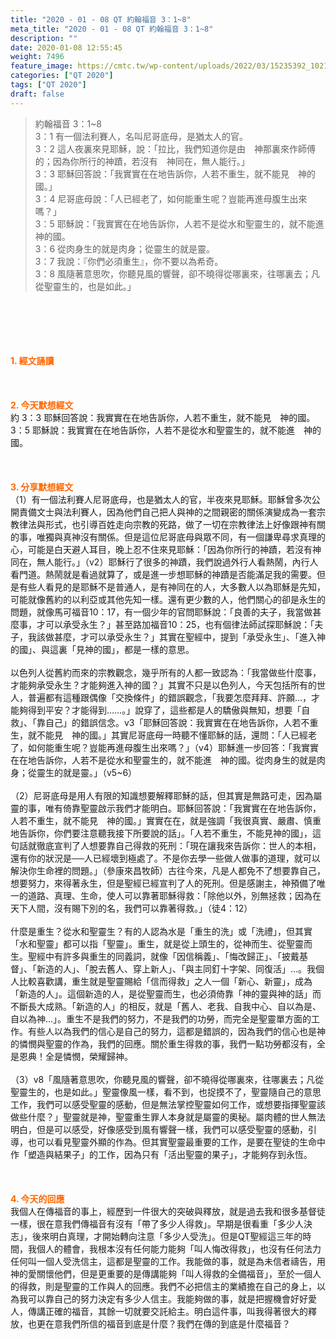 ```yaml
---
title: "2020 - 01 - 08 QT 約翰福音 3：1~8"
meta_title: "2020 - 01 - 08 QT 約翰福音 3：1~8"
description: ""
date: 2020-01-08 12:55:45
weight: 7496
feature_image: https://cmtc.tw/wp-content/uploads/2022/03/15235392_10211799862337740_180693556567566654_o-1.webp
categories: ["QT 2020"]
tags: ["QT 2020"]
draft: false
---
```


<blockquote>約翰福音 3：1~8<br />
3：1 有一個法利賽人，名叫尼哥底母，是猶太人的官。<br />
3：2 這人夜裏來見耶穌，說：「拉比，我們知道你是由　神那裏來作師傅的；因為你所行的神蹟，若沒有　神同在，無人能行。」<br />
3：3 耶穌回答說：「我實實在在地告訴你，人若不重生，就不能見　神的國。」<br />
3：4 尼哥底母說：「人已經老了，如何能重生呢？豈能再進母腹生出來嗎？」<br />
3：5 耶穌說：「我實實在在地告訴你，人若不是從水和聖靈生的，就不能進　神的國。<br />
3：6 從肉身生的就是肉身；從靈生的就是靈。<br />
3：7 我說：『你們必須重生』，你不要以為希奇。<br />
3：8 風隨著意思吹，你聽見風的響聲，卻不曉得從哪裏來，往哪裏去；凡從聖靈生的，也是如此。」</blockquote><br />
&nbsp;<br />
<br />
&nbsp;<br />
<br />
<span style="color: #ff6600;"><strong>1. </strong><strong>經文誦讀</strong></span><br />
<br />
<span style="color: #ff6600;"><strong> </strong></span><br />
<br />
<span style="color: #ff6600;"><strong>2. 今天默想</strong><strong>經文<br />
</strong></span>約 3：3 耶穌回答說：我實實在在地告訴你，人若不重生，就不能見　神的國。<br />
3：5 耶穌說：我實實在在地告訴你，人若不是從水和聖靈生的，就不能進　神的國。<br />
<br />
&nbsp;<br />
<br />
<span style="color: #ff6600;"><strong>3. 分享默想經文<br />
</strong></span>（1）有一個法利賽人尼哥底母，也是猶太人的官，半夜來見耶穌。耶穌曾多次公開責備文士與法利賽人，因為他們自己把人與神的之間親密的關係演變成為一套宗教律法與形式，也引導百姓走向宗教的死路，做了一切在宗教律法上好像跟神有關的事，唯獨與真神沒有關係。但是這位尼哥底母與眾不同，有一個謙卑尋求真理的心，可能是白天避人耳目，晚上忍不住來見耶穌：「因為你所行的神蹟，若沒有神同在，無人能行。」（v2）耶穌行了很多的神蹟，我們說過外行人看熱鬧，內行人看門道。熱鬧就是看過就算了，或是進一步想耶穌的神蹟是否能滿足我的需要。但是有些人看見的是耶穌不是普通人，是有神同在的人，大多數人以為耶穌是先知，可能就像舊約的以利亞或其他先知一樣。還有更少數的人，他們關心的卻是永生的問題，就像馬可福音10：17，有一個少年的官問耶穌說：「良善的夫子，我當做甚麼事，才可以承受永生？」甚至路加福音10：25，也有個律法師試探耶穌說：「夫子，我該做甚麼，才可以承受永生？」其實在聖經中，提到「承受永生」、「進入神的國」、與這裏「見神的國」，都是一樣的意思。<br />
<br />
以色列人從舊約而來的宗教觀念，幾乎所有的人都一致認為：「我當做些什麼事，才能夠承受永生？才能夠進入神的國？」其實不只是以色列人，今天包括所有的世人，普遍都有這種跟偶像「交換條件」的錯誤觀念，「我要怎麼拜拜、許願…，才能夠得到平安？才能得到……。」說穿了，這些都是人的驕傲與無知，想要「自救」、「靠自己」的錯誤信念。v3「耶穌回答說：我實實在在地告訴你，人若不重生，就不能見　神的國。」其實尼哥底母一時聽不懂耶穌的話，還問：「人已經老了，如何能重生呢？豈能再進母腹生出來嗎？」（v4）耶穌進一步回答：「我實實在在地告訴你，人若不是從水和聖靈生的，就不能進　神的國。從肉身生的就是肉身；從靈生的就是靈。」（v5~6）<br />
<br />
（2）尼哥底母是用人有限的知識想要解釋耶穌的話，但其實是無路可走，因為屬靈的事，唯有倚靠聖靈啟示我們才能明白。耶穌回答說：「我實實在在地告訴你，人若不重生，就不能見　神的國。」實實在在，就是強調「我很真實、嚴肅、慎重地告訴你，你們要注意聽我接下所要說的話」。「人若不重生，不能見神的國」，這句話就徹底宣判了人想要靠自己得救的死刑：「現在讓我來告訴你：世人的本相，還有你的狀況是──人已經壞到極處了。不是你去學一些做人做事的道理，就可以解決你生命裡的問題。」（參康來昌牧師）古往今來，凡是人都免不了想要靠自己，想要努力，來得著永生，但是聖經已經宣判了人的死刑。但是感謝主，神預備了唯一的道路、真理、生命，使人可以靠著耶穌得救：「除他以外，別無拯救；因為在天下人間，沒有賜下別的名，我們可以靠著得救。」（徒4：12）<br />
<br />
什麼是重生？從水和聖靈生？有的人認為水是「重生的洗」或「洗禮」，但其實「水和聖靈」都可以指「聖靈」。重生，就是從上頭生的，從神而生、從聖靈而生。聖經中有許多與重生的同義詞，就像「因信稱義」、「悔改歸正」、「披戴基督」、「新造的人」、「脫去舊人、穿上新人」、「與主同釘十字架、同復活」…。我個人比較喜歡講，重生就是聖靈賜給「信而得救」之人一個「新心、新靈」，成為「新造的人」。這個新造的人，是從聖靈而生，也必須倚靠「神的靈與神的話」而不斷長大成熟。「新造的人」的相反，就是「舊人、老我、自我中心、自以為是、自以為神…」。重生不是我們的努力，不是我們的功勞，而完全是聖靈單方面的工作。有些人以為我們的信心是自己的努力，這都是錯誤的，因為我們的信心也是神的憐憫與聖靈的作為，我們的回應。關於重生得救的事，我們一點功勞都沒有，全是恩典！全是憐憫，榮耀歸神。<br />
<br />
（3）v8「風隨著意思吹，你聽見風的響聲，卻不曉得從哪裏來，往哪裏去；凡從聖靈生的，也是如此。」聖靈像風一樣，看不到，也捉摸不了，聖靈隨自己的意思工作，我們可以感受聖靈的感動，但是無法掌控聖靈如何工作，或想要指揮聖靈該做些什麼？」聖靈就是神，聖靈重生罪人本身就是屬靈的奧秘。屬肉體的世人無法明白，但是可以感受，好像感受到風有響聲一樣，我們可以感受聖靈的感動，引導，也可以看見聖靈外顯的作為。但其實聖靈最重要的工作，是要在聖徒的生命中作「塑造與結果子」的工作，因為只有「活出聖靈的果子」，才能夠存到永恆。<br />
<br />
<span style="color: #ff6600;"><strong> </strong></span><br />
<br />
<span style="color: #ff6600;"><strong>4. 今天的回應<br />
</strong></span>我個人在傳福音的事上，經歷到一件很大的突破與釋放，就是過去我和很多基督徒一樣，很在意我們傳福音有沒有「帶了多少人得救」。早期是很看重「多少人決志」，後來明白真理，才開始轉向注意「多少人受洗」。但是QT聖經這三年的時間，我個人的體會，我根本沒有任何能力能夠「叫人悔改得救」，也沒有任何法力任何叫一個人受洗信主，這都是聖靈的工作。我能做的事，就是為未信者禱告，用神的愛關懷他們，但是更重要的是傳講能夠「叫人得救的全備福音」，至於一個人的得救，則是聖靈的工作與人的回應。我們不必把信主的業績擔在自己的身上，以為我可以靠自己的努力決定有多少人信主。我能夠做的事，就是把握機會好好愛人，傳講正確的福音，其餘一切就要交託給主。明白這件事，叫我得著很大的釋放，也更在意我們所信的福音到底是什麼？我們在傳的到底是什麼福音？<br />
<br />
&nbsp;<br />
<br />
&nbsp;
        